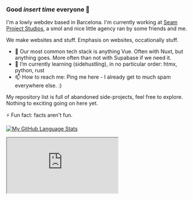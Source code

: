 ### Good *insert time* everyone 👋

I'm a lowly webdev based in Barcelona. 
I'm currently working at [Seam Project Studios](https://github.com/seam-project-studios), a smol and nice little agency ran by some friends and me. 

We make websites and stuff. Emphasis on websites, occationally stuff.

- 💾 Our most common tech stack is anything Vue. Often with Nuxt, but anything goes. More often than not with Supabase if we need it.
- 🌱 I’m currently learning (sidehustling), in no particular order: htmx, python, rust
- 📫 How to reach me: Ping me here - I already get to much spam everywhere else. :) 

My repository list is full of abandoned side-projects, feel free to explore. Nothing to exciting going on here yet.

⚡ Fun fact: facts aren't fun.


  [![My GitHub Language Stats](https://github-readme-stats.vercel.app/api/top-langs/?username=christ-offer&langs_count=5&theme=tokyonight)]()
<iframe src="https://github-readme-stats.vercel.app/api/top-langs/?username=christ-offer&langs_count=5&theme=tokyonight">

<!--
**christ-offer/christ-offer** is a ✨ _special_ ✨ repository because its `README.md` (this file) appears on your GitHub profile.

Here are some ideas to get you started:

- 🔭 I’m currently working on ...
- 🌱 I’m currently learning ...
- 👯 I’m looking to collaborate on ...
- 🤔 I’m looking for help with ...
- 💬 Ask me about ...
- 📫 How to reach me: ...
- 😄 Pronouns: ...
- ⚡ Fun fact: ...
-->
